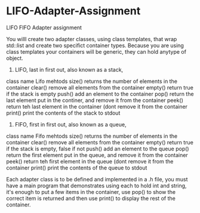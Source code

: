 # LIFO-Adapter-Assignment
LIFO FIFO Adapter assignment

You willl create two adapter classes, using class templates,  that wrap std::list and create two specifict container types. Because you are using class templates your containers will be generic, they can hold anytype of object.

1. LIFO, last in first out, also known as a stack, 

class name Lifo
mehtods 
size()    returns the number of elements in the container
clear()   remove all elements from the container
empty() return true if the stack is empty
push()   add an element to the container
pop()    return the last element put in the continer, and remove it from the container
peek()   return teh last element in the container (dont remove it from the container
print() print the contents of the stack to stdout

1. FIFO, first in first out, also known as a queue, 

class name Fifo
mehtods 
size()    returns the number of elements in the container
clear()   remove all elements from the container
empty() return true if the stack is empty, false if not
push()   add an element to the queue
pop()    return the first element put in the queue, and remove it from the container
peek()   return teh first element in the queue (dont remove it from the container
print()  print the contents of the queue to stdout

Each adapter class is to be defined and implemented in a .h file, you must have a main program that demonstrates using each to hold int and string, it's enough to put a few items in the container, use pop() to show the correct item is returned and then use print() to display the rest of the container. 
